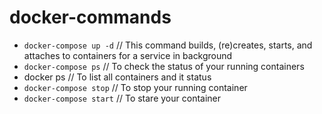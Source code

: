 # docker-commands
- `docker-compose up -d`
// This command builds, (re)creates, starts, and attaches to containers for a service in background
- `docker-compose ps` // To check the status of your running containers
- docker ps // To list all containers and it status
- `docker-compose stop` // To stop your running container
- `docker-compose start` // To stare your container

